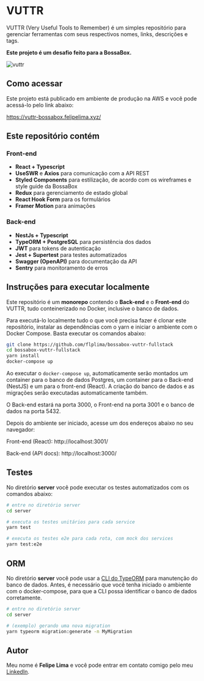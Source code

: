 # VUTTR

VUTTR (Very Useful Tools to Remember) é um simples repositório para gerenciar ferramentas com seus respectivos nomes, links, descrições e tags.

**Este projeto é um desafio feito para a BossaBox.**

![vuttr](https://user-images.githubusercontent.com/20775579/92924820-e876ad80-f40f-11ea-845f-a14b66db24e9.gif)

## Como acessar

Este projeto está publicado em ambiente de produção na AWS e você pode acessá-lo pelo link abaixo:

https://vuttr-bossabox.felipelima.xyz/

## Este repositório contém

### Front-end

- **React + Typescript**
- **UseSWR** e **Axios** para comunicação com a API REST
- **Styled Components** para estilização, de acordo com os wireframes e style guide da BossaBox
- **Redux** para gerenciamento de estado global
- **React Hook Form** para os formulários
- **Framer Motion** para animações

### Back-end

- **NestJs + Typescript**
- **TypeORM + PostgreSQL** para persistência dos dados
- **JWT** para tokens de autenticação
- **Jest + Supertest** para testes automatizados
- **Swagger (OpenAPI)** para documentação da API
- **Sentry** para monitoramento de erros

## Instruções para executar localmente

Este repositório é um **monorepo** contendo o **Back-end** e o **Front-end** do VUTTR, tudo conteinerizado no Docker, inclusive o banco de dados.

Para executá-lo localmente tudo o que você precisa fazer é clonar este repositório, instalar as dependências com o yarn e iniciar o ambiente com o Docker Compose. Basta executar os comandos abaixo:

```bash
git clone https://github.com/flplima/bossabox-vuttr-fullstack
cd bossabox-vuttr-fullstack
yarn install
docker-compose up
```

Ao executar o `docker-compose up`, automaticamente serão montados um container para o banco de dados Postgres, um container para o Back-end (NestJS) e um para o front-end (React). A criação do banco de dados e as migrações serão executadas automaticamente também.

O Back-end estará na porta 3000, o Front-end na porta 3001 e o banco de dados na porta 5432.

Depois do ambiente ser iniciado, acesse um dos endereços abaixo no seu navegador:

Front-end (React): http://localhost:3001/

Back-end (API docs): http://localhost:3000/

## Testes

No diretório **server** você pode executar os testes automatizados com os comandos abaixo:

```bash
# entre no diretório server
cd server

# executa os testes unitários para cada service
yarn test

# executa os testes e2e para cada rota, com mock dos services
yarn test:e2e
```

## ORM

No diretório **server** você pode usar a [CLI do TypeORM](https://github.com/typeorm/typeorm/blob/master/docs/using-cli.md) para manutenção do banco de dados. Antes, é necessário que você tenha iniciado o ambiente com o docker-compose, para que a CLI possa identificar o banco de dados corretamente.

```bash
# entre no diretório server
cd server

# (exemplo) gerando uma nova migration
yarn typeorm migration:generate -n MyMigration
```

## Autor

Meu nome é **Felipe Lima** e você pode entrar em contato comigo pelo meu [LinkedIn](https://www.linkedin.com/in/felipelimadasilva/).
